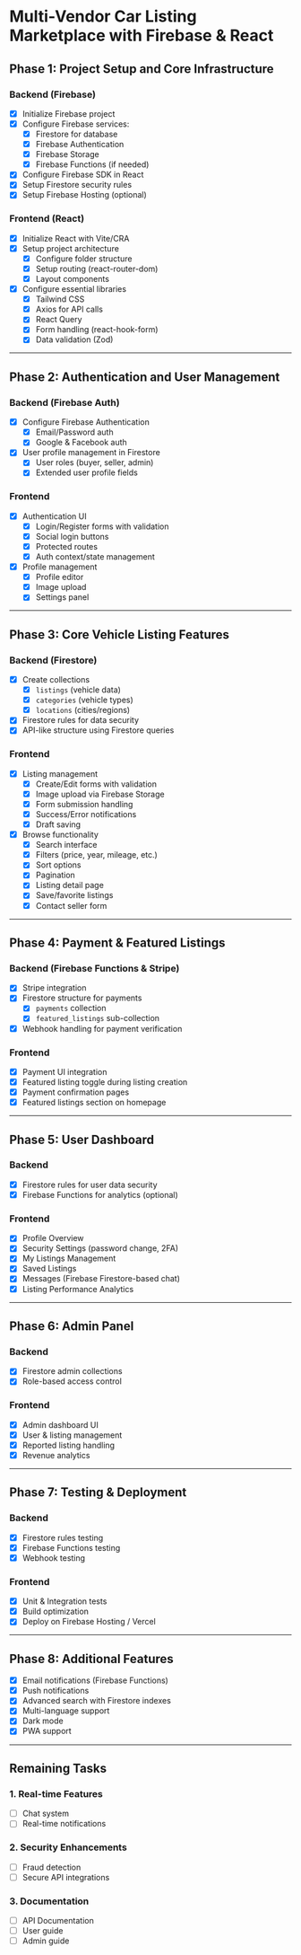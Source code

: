 # Multi-Vendor Car Listing Marketplace with Firebase & React

## Phase 1: Project Setup and Core Infrastructure 

### Backend (Firebase)
- [x] Initialize Firebase project
- [x] Configure Firebase services:
  - [x] Firestore for database
  - [x] Firebase Authentication
  - [x] Firebase Storage
  - [x] Firebase Functions (if needed)
- [x] Configure Firebase SDK in React
- [x] Setup Firestore security rules
- [x] Setup Firebase Hosting (optional)

### Frontend (React)
- [x] Initialize React with Vite/CRA
- [x] Setup project architecture
  - [x] Configure folder structure
  - [x] Setup routing (react-router-dom)
  - [x] Layout components
- [x] Configure essential libraries
  - [x] Tailwind CSS
  - [x] Axios for API calls
  - [x] React Query
  - [x] Form handling (react-hook-form)
  - [x] Data validation (Zod)

---

## Phase 2: Authentication and User Management

### Backend (Firebase Auth)
- [x] Configure Firebase Authentication
  - [x] Email/Password auth
  - [x] Google & Facebook auth
- [x] User profile management in Firestore
  - [x] User roles (buyer, seller, admin)
  - [x] Extended user profile fields

### Frontend
- [x] Authentication UI
  - [x] Login/Register forms with validation
  - [x] Social login buttons
  - [x] Protected routes
  - [x] Auth context/state management
- [x] Profile management
  - [x] Profile editor
  - [x] Image upload
  - [x] Settings panel

---

## Phase 3: Core Vehicle Listing Features

### Backend (Firestore)
- [x] Create collections
  - [x] `listings` (vehicle data)
  - [x] `categories` (vehicle types)
  - [x] `locations` (cities/regions)
- [x] Firestore rules for data security
- [x] API-like structure using Firestore queries

### Frontend
- [x] Listing management
  - [x] Create/Edit forms with validation
  - [x] Image upload via Firebase Storage
  - [x] Form submission handling
  - [x] Success/Error notifications
  - [x] Draft saving
- [x] Browse functionality
  - [x] Search interface
  - [x] Filters (price, year, mileage, etc.)
  - [x] Sort options
  - [x] Pagination
  - [x] Listing detail page
  - [x] Save/favorite listings
  - [x] Contact seller form

---

## Phase 4: Payment & Featured Listings

### Backend (Firebase Functions & Stripe)
- [x] Stripe integration
- [x] Firestore structure for payments
  - [x] `payments` collection
  - [x] `featured_listings` sub-collection
- [x] Webhook handling for payment verification

### Frontend
- [x] Payment UI integration
- [x] Featured listing toggle during listing creation
- [x] Payment confirmation pages
- [x] Featured listings section on homepage

---

## Phase 5: User Dashboard

### Backend
- [x] Firestore rules for user data security
- [x] Firebase Functions for analytics (optional)

### Frontend
- [x] Profile Overview
- [x] Security Settings (password change, 2FA)
- [x] My Listings Management
- [x] Saved Listings
- [x] Messages (Firebase Firestore-based chat)
- [x] Listing Performance Analytics

---

## Phase 6: Admin Panel

### Backend
- [x] Firestore admin collections
- [x] Role-based access control

### Frontend
- [x] Admin dashboard UI
- [x] User & listing management
- [x] Reported listing handling
- [x] Revenue analytics

---

## Phase 7: Testing & Deployment

### Backend
- [x] Firestore rules testing
- [x] Firebase Functions testing
- [x] Webhook testing

### Frontend
- [x] Unit & Integration tests
- [x] Build optimization
- [x] Deploy on Firebase Hosting / Vercel

---

## Phase 8: Additional Features

- [x] Email notifications (Firebase Functions)
- [x] Push notifications
- [x] Advanced search with Firestore indexes
- [x] Multi-language support
- [x] Dark mode
- [x] PWA support

---

## Remaining Tasks

### 1. Real-time Features
- [ ] Chat system
- [ ] Real-time notifications

### 2. Security Enhancements
- [ ] Fraud detection
- [ ] Secure API integrations

### 3. Documentation
- [ ] API Documentation
- [ ] User guide
- [ ] Admin guide
